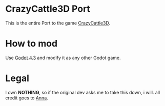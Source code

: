# CrazyCattle3D Port
This is the entire Port to the game [CrazyCattle3D](https://4nn4t4t.itch.io/crazycattle3d).
# How to mod
Use [Godot 4.3](https://godotengine.org/download/archive/4.3-stable/) and modify it as any other Godot game.
# Legal
I own **NOTHING**, so if the original dev asks me to take this down, i will. all credit goes to [Anna](https://4nn4t4t.itch.io/).
